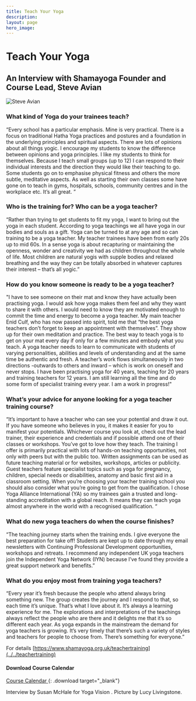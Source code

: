 ```yaml
---
title: Teach Your Yoga
description:
layout: page
hero_image:
---
```

# Teach Your Yoga
## An Interview with Shamayoga Founder and Course Lead, Steve Avian 

![Steve Avian](https://lh3.googleusercontent.com/-_7m_Cv_9aQg/WzJA4XeOnJI/AAAAAAAABqk/mArKnZDkfe0OzAgIULL-0ksasjSiokUAwCJoC/s0-e30/interview.jpg)

### What kind of Yoga do your trainees teach?

“Every school has a particular emphasis.  Mine is very practical.  There is a focus on traditional Hatha Yoga practices and postures and a foundation in the underlying principles and spiritual aspects.  There are lots of opinions about all things yogic.  I encourage my students to know the difference between opinions and yoga principles.  I like my students to think for themselves.  Because I teach small groups (up to 12) I can respond to their individual interests and the direction they would like their teaching to go.  Some students go on to emphasise physical fitness and others the more subtle, meditative aspects.  As well as starting their own classes some have gone on to teach in gyms, hospitals, schools, community centres and in the workplace etc.   It’s all great. ”

### Who is the training for? Who can be a yoga teacher?

“Rather than trying to get students to fit my yoga, I want to bring out the yoga in each student.  According to yoga teachings we all have yoga in our bodies and souls as a gift.  Yoga can be turned to at any age and so can training to be a yoga teacher.  My teacher trainees have been from early 20s up to mid 60s.  In a sense yoga is about recapturing or maintaining the openness, wonder and creativity we had as children throughout the whole of life.  Most children are natural yogis with supple bodies and relaxed breathing and the way they can be totally absorbed in whatever captures their interest – that’s all yogic.”

### How do you know someone is ready to be a yoga teacher?

"I have to see someone on their mat and know they have actually been practising yoga. I would ask how yoga makes them feel and why they want to share it with others.  I would need to know they are motivated enough to commit the time and energy to become a yoga teacher.  My main teacher Enid Culf, who has now passed into spirit, told me that “the best yoga teachers don’t forget to keep an appointment with themselves”.  They show up for their own meditation and practice.  The best way to teach yoga is to get on your mat every day if only for a few minutes and embody what you teach.  A yoga teacher needs to learn to communicate with students of varying personalities, abilities and levels of understanding and at the same time be authentic and fresh.  A teacher’s work flows simultaneously in two directions -outwards to others and inward – which is work on oneself and never stops.  I have been practising yoga for 40 years, teaching for 20 years and training teachers for 12 years.  I am still learning all the time and do some form of specialist training every year.  I am a work in progress!"

### What’s your advice for anyone looking for a yoga teacher training course?

“It’s important to have a teacher who can see your potential and draw it out. If you have someone who believes in you, it makes it easier for you to manifest your potentials.  Whichever course you look at, check out the lead trainer, their experience and credentials and if possible attend one of their classes or workshops. You’ve got to love how they teach.  The training I offer is primarily practical with lots of hands-on teaching opportunities, not only with peers but with the public too. Written assignments can be used as future teaching material or for websites, workshops, articles or publicity.  Guest teachers feature specialist topics such as yoga for pregnancy, children, special needs or disabilities, anatomy and basic first aid in a classroom setting.  When you’re choosing your teacher training school you should also consider what you’re going to get from the qualification.  I chose Yoga Alliance International (YA) so my trainees gain a trusted and long-standing accreditation with a global reach.  It means they can teach yoga almost anywhere in the world with a recognised qualification. “

### What do new yoga teachers do when the course finishes?

“The teaching journey starts when the training ends.  I give everyone the best preparation for take off!  Students are kept up to date through my email newsletters with Continuing Professional Development opportunities, workshops and retreats.  I recommend any independent UK yoga teachers join the Independent Yoga Network (IYN) because I’ve found they provide a great support network and benefits.”  

### What do you enjoy most from training yoga teachers?

“Every year it’s fresh because the people who attend always bring something new.  The group creates the journey and I respond to that, so each time it’s unique.  That’s what I love about it.  It’s always a learning experience for me.  The explorations and interpretations of the teachings always reflect the people who are there and it delights me that it’s so different each year. As yoga expands in the mainstream the demand for yoga teachers is growing.  It’s very timely that there’s such a variety of styles and teachers for people to choose from.  There’s something for everyone.” 

For details  [https://www.shamayoga.org.uk/teachertraining](../../teachertraining)

#### Download Course Calendar

[Course Calendar ](https://downloads.shamayoga.org.uk/yogateaching2019calendar.pdf){: .download target="_blank"}

Interview by Susan McHale for Yoga Vision . Picture by Lucy Livingstone. 

